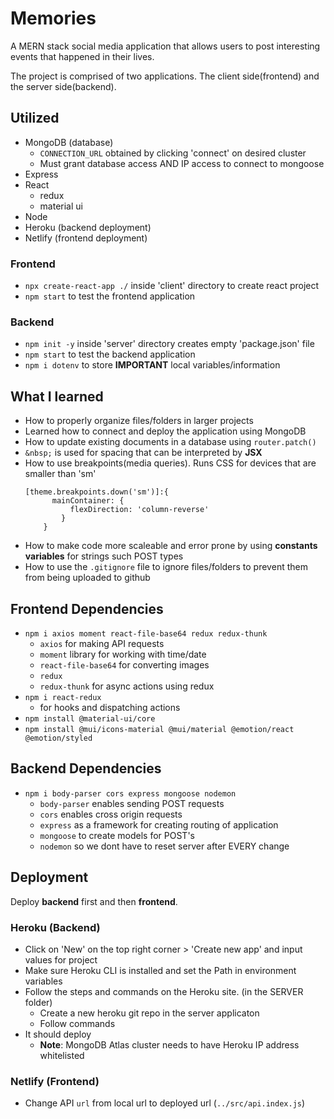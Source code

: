 # Memories

A MERN stack social media application that allows users to post interesting events that happened in their lives.

The project is comprised of two applications. The client side(frontend) and the server side(backend).

## Utilized
- MongoDB (database)
  - `CONNECTION_URL` obtained by clicking 'connect' on desired cluster
  - Must grant database access AND IP access to connect to mongoose
- Express
- React
  - redux
  - material ui
- Node
- Heroku (backend deployment)
- Netlify (frontend deployment)

### Frontend
- `npx create-react-app ./` inside 'client' directory to create react project
- `npm start` to test the frontend application

### Backend
- `npm init -y` inside 'server' directory creates empty 'package.json' file
- `npm start` to test the backend application
- `npm i dotenv` to store **IMPORTANT** local variables/information

## What I learned
- How to properly organize files/folders in larger projects
- Learned how to connect and deploy the application using MongoDB
- How to update existing documents in a database using `router.patch()`
- `&nbsp;` is used for spacing that can be interpreted by **JSX**
- How to use breakpoints(media queries). Runs CSS for devices that are smaller than 'sm'
  ```
  [theme.breakpoints.down('sm')]:{
        mainContainer: {
            flexDirection: 'column-reverse'
          }
      }
  ```
- How to make code more scaleable and error prone by using **constants variables** for strings such POST types
- How to use the `.gitignore` file to ignore files/folders to prevent them from being uploaded to github

## Frontend Dependencies
- `npm i axios moment react-file-base64 redux redux-thunk`
  - `axios` for making API requests
  - `moment` library for working with time/date
  - `react-file-base64` for converting images
  - `redux`
  - `redux-thunk` for async actions using redux
- `npm i react-redux`
  - for hooks and dispatching actions
- `npm install @material-ui/core`
- `npm install @mui/icons-material @mui/material @emotion/react @emotion/styled`

## Backend Dependencies
- `npm i body-parser cors express mongoose nodemon`
  - `body-parser` enables sending POST requests
  - `cors` enables cross origin requests
  - `express` as a framework for creating routing of application
  - `mongoose` to create models for POST's
  - `nodemon` so we dont have to reset server after EVERY change

## Deployment
Deploy **backend** first and then **frontend**.
### Heroku (Backend)
- Click on 'New' on the top right corner > 'Create new app' and input values for project
- Make sure Heroku CLI is installed and set the Path in environment variables
- Follow the steps and commands on the Heroku site. (in the SERVER folder)
  - Create a new heroku git repo in the server applicaton
  - Follow commands
- It should deploy
  - **Note**: MongoDB Atlas cluster needs to have Heroku IP address whitelisted

### Netlify (Frontend)
- Change API `url` from local url to deployed url (`../src/api.index.js`)